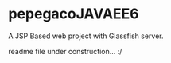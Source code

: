 # pepegacoJAVAEE6

A JSP Based web project with Glassfish server. 

readme file under construction... :/
